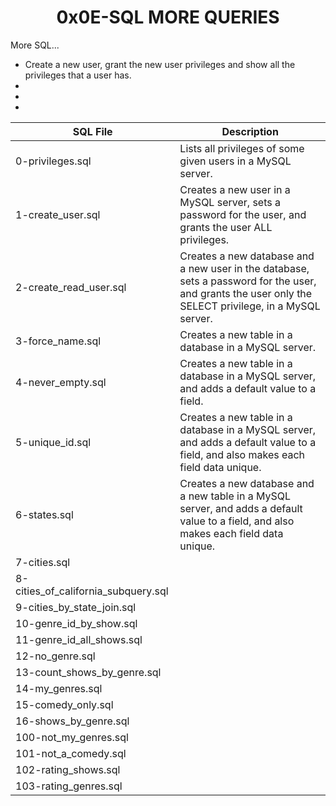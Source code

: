 <h1 align="center"><b>0x0E-SQL MORE QUERIES</b></h1>

More SQL...
<ul>
<li>Create a new user, grant the new user privileges and show all the privileges that a user has.</li>
<li></li>
<li></li>
<li></li>
</ul>

|SQL File| Description|
|---|---|
|0-privileges.sql|Lists all privileges of some given users in a MySQL server.|
|1-create_user.sql|Creates a new user in a MySQL server, sets a password for the user, and grants the user ALL privileges.|
|2-create_read_user.sql|Creates a new database and a new user in the database, sets a password for the user, and grants the user only the SELECT privilege, in a MySQL server.|
|3-force_name.sql|Creates a new table in a database in a MySQL server.|
|4-never_empty.sql|Creates a new table in a database in a MySQL server, and adds a default value to a field.|
|5-unique_id.sql|Creates a new table in a database in a MySQL server, and adds a default value to a field, and also makes each field data unique.|
|6-states.sql|Creates a new database and a new table in a MySQL server, and adds a default value to a field, and also makes each field data unique.|
|7-cities.sql||
|8-cities_of_california_subquery.sql||
|9-cities_by_state_join.sql||
|10-genre_id_by_show.sql||
|11-genre_id_all_shows.sql||
|12-no_genre.sql||
|13-count_shows_by_genre.sql||
|14-my_genres.sql||
|15-comedy_only.sql||
|16-shows_by_genre.sql||
|100-not_my_genres.sql||
|101-not_a_comedy.sql||
|102-rating_shows.sql||
|103-rating_genres.sql||
